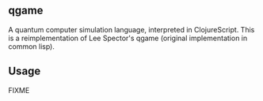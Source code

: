 ## qgame

A quantum computer simulation language, interpreted in ClojureScript. This is a reimplementation of Lee Spector's qgame (original implementation in common lisp).

## Usage

FIXME
